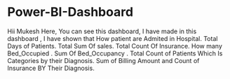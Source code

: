 # Power-BI-Dashboard
Hii Mukesh Here,
You can see this dashboard, I have made in this dashboard , I have shown that How patient are Admited in Hospital.
Total Days of Patients.
Total Sum Of sales.
Total Count Of Insurance. 
How many Bed_Occupied .
Sum Of Bed_Occupancy .
Total Count of Patients Which Is Categories by their Diagnosis. 
Sum of Billing Amount and Count of Insurance BY Their Diagnosis.
